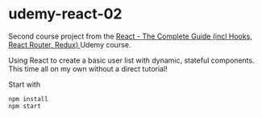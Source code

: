 # udemy-react-02

Second course project from the [React - The Complete Guide (incl Hooks, React Router, Redux)
](https://www.udemy.com/share/101Way3@9GKd3f2VjXWjw7ygevxDUqH62e_dYyX0ZrXBnkNVyb4mlube02EB2RbVWQ-VskgJ_g==/) Udemy course.

Using React to create a basic user list with dynamic, stateful components. This time all on my own without a direct tutorial!

Start with 
```
npm install
npm start
```
